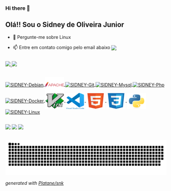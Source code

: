 ### Hi there 👋

## Olá!! Sou o Sidney de Oliveira Junior
<!--
**sidneyojr/sidneyojr** is a ✨ _special_ ✨ repository because its `README.md` (this file) appears on your GitHub profile.

Here are some ideas to get you started:

- 🔭 I’m currently working on ...
- 🌱 I’m currently learning ...
- 👯 I’m looking to collaborate on ...
- 🤔 I’m looking for help with ...
-->
- 💬 Pergunte-me sobre Linux

- 📫 Entre em contato comigo pelo email abaixo 
<a href = "mailto:sidney.oliveira.projeto@gmail.com"><img align="center" src="https://img.shields.io/badge/Gmail-D14836?style=for-the-badge&logo=gmail&logoColor=white" target="_blank"></a>

<!--
- 😄 Pronouns: ...
- ⚡ Fun fact: ...
-->

## **<!--Github Stats-->**

<div>
  <a href="https://github.com/sidneyojr">
  <img height="180em" src="https://github-readme-stats.vercel.app/api?username=sidneyojr&show_icons=true&theme=dracula&include_all_commits=true&count_private=true"/>
  <img height="180em" src="https://github-readme-stats.vercel.app/api/top-langs/?username=sidneyojr&layout=compact&langs_count=16&theme=dracula"/>
</div>



## <!--Icons-->

<div>
  <img align="center" alt="SIDNEY-Debian" height="50" width="60" src="https://cdn.jsdelivr.net/gh/devicons/devicon/icons/debian/debian-plain-wordmark.svg">
  <img align="center" alt="SIDNEY-Apache" height="50" width="60" src="https://raw.githubusercontent.com/devicons/devicon/master/icons/apache/apache-original-wordmark.svg">
  <img align="center" alt="SIDNEY-Git" height="50" width="60" src="https://cdn.jsdelivr.net/gh/devicons/devicon/icons/git/git-plain-wordmark.svg">
  <img align="center" alt="SIDNEY-Mysql" height="50" width="60" src="https://cdn.jsdelivr.net/gh/devicons/devicon/icons/mysql/mysql-original-wordmark.svg">
  <img align="center" alt="SIDNEY-Php" height="50" width="60" src="https://cdn.jsdelivr.net/gh/devicons/devicon/icons/php/php-plain.svg">
  <img align="center" alt="SIDNEY-Docker" height="50" width="60" src="https://cdn.jsdelivr.net/gh/devicons/devicon/icons/docker/docker-plain-wordmark.svg">
  <img align="center" alt="SIDNEY-VIM" height="50" width="60" src="https://raw.githubusercontent.com/devicons/devicon/master/icons/vim/vim-original.svg">
  <img align="center" alt="SIDNEY-VScode" height="50" width="60" src="https://raw.githubusercontent.com/devicons/devicon/master/icons/vscode/vscode-original-wordmark.svg">
  <img align="center" alt="SIDNEY-HTML" height="50" width="60" src="https://raw.githubusercontent.com/devicons/devicon/master/icons/html5/html5-original.svg">
  <img align="center" alt="SIDNEY-CSS" height="50" width="60" src="https://raw.githubusercontent.com/devicons/devicon/master/icons/css3/css3-original.svg">
  <img align="center" alt="SIDNEY-Python" height="50" width="60" src="https://raw.githubusercontent.com/devicons/devicon/master/icons/python/python-original.svg">
  <img align="center" alt="SIDNEY-Linux" height="50" width="60" src="https://cdn.jsdelivr.net/gh/devicons/devicon/icons/linux/linux-original.svg">
  
</div>

## <!--Badges-->

<div> 
  <a href="https://instagram.com/sidneydeojunior" target="_blank"><img src="https://img.shields.io/badge/-Instagram-%23E4405F?style=for-the-badge&logo=instagram&logoColor=white" target="_blank"></a> 
  <a href = "mailto:sidney.oliveira.projeto@gmail.com"><img src="https://img.shields.io/badge/-Gmail-%23333?style=for-the-badge&logo=gmail&logoColor=white" target="_blank"></a>
  <a href="https://www.linkedin.com/in/sidneyojr" target="_blank"><img src="https://img.shields.io/badge/-LinkedIn-%230077B5?style=for-the-badge&logo=linkedin&logoColor=white" target="_blank"></a> 
</div>

##  <!--Snake Animation-->

<picture>
  <source media="(prefers-color-scheme: dark)" srcset="https://raw.githubusercontent.com/sidneyojr/sidneyojr/output/github-contribution-grid-snake-dark.svg">
  <source media="(prefers-color-scheme: light)" srcset="https://raw.githubusercontent.com/sidneyojr/sidneyojr/output/github-contribution-grid-snake.svg">
  <img alt="github contribution grid snake animation" src="https://raw.githubusercontent.com/sidneyojr/sidneyojr/output/github-contribution-grid-snake.svg">
</picture>

_generated with [Platane/snk](https://github.com/Platane/snk)_

##